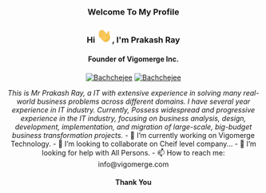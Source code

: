 <h3 align="center"> Welcome To My Profile </h3>
<p align="center">
<h3 align="center">Hi <img src="https://raw.githubusercontent.com/ABSphreak/ABSphreak/master/gifs/Hi.gif" width="30px">, I'm Prakash Ray</h3>
<h4 align="center">Founder of Vigomerge Inc.</h4>
<p align="center">
<a href="https://www.linkedin.com/in/bachchejee-ray-5b3457130/" target="blank"><img align="center" src="https://cdn.jsdelivr.net/npm/simple-icons@3.0.1/icons/linkedin.svg" alt="Bachchejee" height="30" width="40" /></a>
<a href="https://www.facebook.com/bachchejee.ray" target="blank"><img align="center" src="https://cdn.jsdelivr.net/npm/simple-icons@3.0.1/icons/facebook.svg" alt="Bachchejee" height="30" width="40" /></a>
</p>
</p>



<p align="center">
  <em> This is Mr Prakash Ray, a IT with extensive experience in solving many real-world business problems across different domains. I have several year experience in IT industry. Currently, Possess widespread and progressive experience in the IT industry, focusing on business analysis, design, development, implementation, and migration of large-scale, big-budget business transformation projects.
  </em> 
- 🔭 I’m currently working on Vigomerge Technology.
- 👯 I’m looking to collaborate on Cheif level company...
- 🤔 I’m looking for help with All Persons.
- 📫 How to reach me: info@vigomerge.com
 <h4 align="center">Thank You</h4>
</code>
